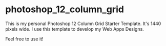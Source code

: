 # photoshop_12_column_grid
This is my personal Photoshop 12 Column Grid Starter Template. It's 1440 pixels wide.
I use this template to develop my Web Apps Designs.

Feel free to use it!
